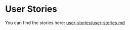 # User Stories

You can find the stories here: [user-stories/user-stories.md](user-stories/user-stories.md)
